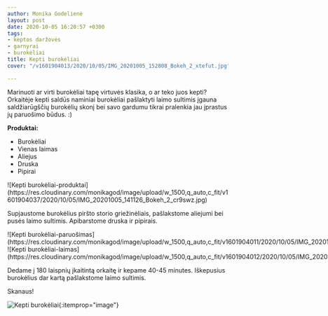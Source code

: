 ```yaml
---
author: Monika Godelienė
layout: post
date: 2020-10-05 16:20:57 +0300
tags:
- keptos daržovės
- garnyrai
- burokėliai
title: Kepti burokėliai
cover: "/v1601904013/2020/10/05/IMG_20201005_152808_Bokeh_2_xtefut.jpg"

---
```

Marinuoti ar virti burokėliai tapę virtuvės klasika, o ar teko juos kepti? Orkaitėje kepti saldūs naminiai burokėliai pašlaktyti laimo sultimis įgauna saldžiarūgščių burokėlių skonį bei savo gardumu tikrai pralenkia jau įprastus jų paruošimo būdus. :)

**Produktai:**

* <span itemprop="recipeIngredient">Burokėliai</span>
* <span itemprop="recipeIngredient">Vienas laimas</span>
* <span itemprop="recipeIngredient">Aliejus</span>
* <span itemprop="recipeIngredient">Druska</span>
* <span itemprop="recipeIngredient">Pipirai</span>

<div itemprop="recipeInstructions" markdown="1"> 
![Kepti burokėliai-produktai](https://res.cloudinary.com/monikagod/image/upload/w_1500,q_auto,c_fit/v1601904037/2020/10/05/IMG_20201005_141126_Bokeh_2_cr9swz.jpg)

Supjaustome burokėlius piršto storio griežinėliais, pašlakstome aliejumi bei pusės laimo sultimis. Apibarstome druska ir pipirais.    

<div class="row">
<div class="six columns" markdown="1">
![Kepti burokėliai-paruošimas](https://res.cloudinary.com/monikagod/image/upload/w_1500,q_auto,c_fit/v1601904011/2020/10/05/IMG_20201005_144414_Bokeh_2_pujb1y.jpg)
</div>
<div class="six columns" markdown="1">
![Kepti burokėliai-laimas](https://res.cloudinary.com/monikagod/image/upload/w_1500,q_auto,c_fit/v1601904012/2020/10/05/IMG_20201005_144250_Bokeh_2_vq4pti.jpg)
</div>
</div> 

Dedame į 180 laispnių įkaitintą orkaitę ir kepame 40-45 minutes. Iškepusius burokėlius dar kartą pašlakstome laimo sultimis.
</div>

Skanaus!

![Kepti burokėliai](https://res.cloudinary.com/monikagod/image/upload/w_1500,q_auto,c_fit/v1601904013/2020/10/05/IMG_20201005_152808_Bokeh_2_xtefut.jpg){:itemprop="image"}